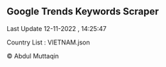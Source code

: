 

## Google Trends Keywords Scraper 
 
Last Update 12-11-2022 , 14:25:47

Country List :
VIETNAM.json



© Abdul Muttaqin 
